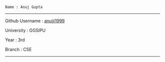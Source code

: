 ```Name : Anuj Gupta```
***
Github Username : [anujji1999](https://github.com/anujji1999)

University : GGSIPU

Year : 3rd

Branch : CSE
***